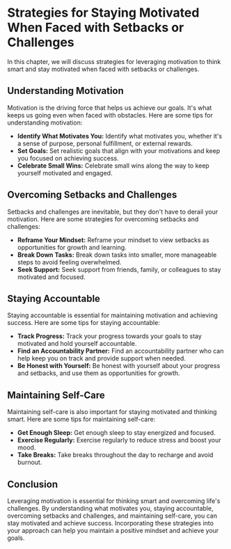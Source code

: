 # Strategies for Staying Motivated When Faced with Setbacks or Challenges

In this chapter, we will discuss strategies for leveraging motivation to think smart and stay motivated when faced with setbacks or challenges.

Understanding Motivation
------------------------

Motivation is the driving force that helps us achieve our goals. It's what keeps us going even when faced with obstacles. Here are some tips for understanding motivation:

* **Identify What Motivates You:** Identify what motivates you, whether it's a sense of purpose, personal fulfillment, or external rewards.
* **Set Goals:** Set realistic goals that align with your motivations and keep you focused on achieving success.
* **Celebrate Small Wins:** Celebrate small wins along the way to keep yourself motivated and engaged.

Overcoming Setbacks and Challenges
----------------------------------

Setbacks and challenges are inevitable, but they don't have to derail your motivation. Here are some strategies for overcoming setbacks and challenges:

* **Reframe Your Mindset:** Reframe your mindset to view setbacks as opportunities for growth and learning.
* **Break Down Tasks:** Break down tasks into smaller, more manageable steps to avoid feeling overwhelmed.
* **Seek Support:** Seek support from friends, family, or colleagues to stay motivated and focused.

Staying Accountable
-------------------

Staying accountable is essential for maintaining motivation and achieving success. Here are some tips for staying accountable:

* **Track Progress:** Track your progress towards your goals to stay motivated and hold yourself accountable.
* **Find an Accountability Partner:** Find an accountability partner who can help keep you on track and provide support when needed.
* **Be Honest with Yourself:** Be honest with yourself about your progress and setbacks, and use them as opportunities for growth.

Maintaining Self-Care
---------------------

Maintaining self-care is also important for staying motivated and thinking smart. Here are some tips for maintaining self-care:

* **Get Enough Sleep:** Get enough sleep to stay energized and focused.
* **Exercise Regularly:** Exercise regularly to reduce stress and boost your mood.
* **Take Breaks:** Take breaks throughout the day to recharge and avoid burnout.

Conclusion
----------

Leveraging motivation is essential for thinking smart and overcoming life's challenges. By understanding what motivates you, staying accountable, overcoming setbacks and challenges, and maintaining self-care, you can stay motivated and achieve success. Incorporating these strategies into your approach can help you maintain a positive mindset and achieve your goals.
